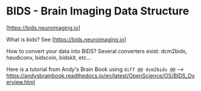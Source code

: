 # BIDS - Brain Imaging Data Structure 
[https://bids.neuroimaging.io]

What is bids? See [https://bids.neuroimaging.io]

How to convert your data into BIDS?
Several converters exist: dcm2bids, heudiconv, bidscoin, bidskit, etc...

Here is a tutorial from Andy's Brain Book using ```diff @@ dcm2bids @@``` --> https://andysbrainbook.readthedocs.io/en/latest/OpenScience/OS/BIDS_Overview.html



